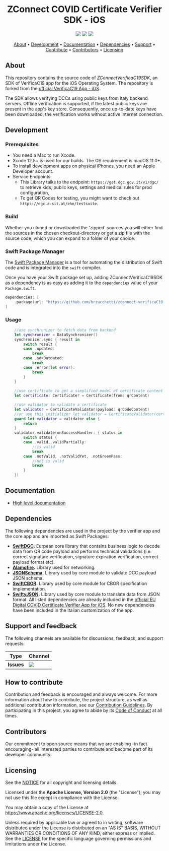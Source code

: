 <h1 align="center">
    ZConnect COVID Certificate Verifier SDK - iOS
</h1>

<p align="center">
    <a href="/../../commits/" title="Last Commit"><img src="https://img.shields.io/github/last-commit/hrzucchetti/zconnect-verificaC19-sdk-ios?style=flat"></a>
    <a href="/../../issues" title="Open Issues"><img src="https://img.shields.io/github/issues/hrzucchetti/zconnect-verificaC19-sdk-ios?style=flat"></a>
    <a href="./LICENSE" title="License"><img src="https://img.shields.io/badge/License-Apache%202.0-green.svg?style=flat"></a>
</p>

<p align="center">
  <a href="#about">About</a> •
  <a href="#development">Development</a> •
  <a href="#documentation">Documentation</a> •
  <a href="#dependencies">Dependencies</a> •
  <a href="#support-and-feedback">Support</a> •
  <a href="#how-to-contribute">Contribute</a> •
  <a href="#contributors">Contributors</a> •
  <a href="#licensing">Licensing</a>
</p>

## About

This repository contains the source code of *ZConnectVerificaC19SDK*, an SDK of VerificaC19 app for the iOS Operating System. The repository is forked from the [official VerificaC19 App - iOS](https://github.com/ministero-salute/it-dgc-verificaC19-ios).

The SDK allows verifying DCCs using public keys from Italy backend servers. Offline verification is supported, if the latest public keys are present in the app's key store. Consequently, once up-to-date keys have been downloaded, the verification works without active internet connection.

## Development

### Prerequisites

- You need a Mac to run Xcode.
- Xcode 12.5+ is used for our builds. The OS requirement is macOS 11.0+.
- To install development apps on physical iPhones, you need an Apple Developer account.
- Service Endpoints:
  - This Library talks to the endpoint: `https://get.dgc.gov.it/v1/dgc/` to retrieve kids, public keys, settings and medical rules for prod configuration,
  - To get QR Codes for testing, you might want to check out `https://dgc.a-sit.at/ehn/testsuite`.

### Build

Whether you cloned or downloaded the 'zipped' sources you will either find the sources in the chosen checkout-directory or get a zip file with the source code, which you can expand to a folder of your choice.

### Swift Package Manager

The [Swift Package Manager](https://swift.org/package-manager/) is a tool for automating the distribution of Swift code and is integrated into the `swift` compiler.

Once you have your Swift package set up, adding ZConnectVerificaC19SDK as a dependency is as easy as adding it to the `dependencies` value of your `Package.swift`.

```swift
dependencies: [
    .package(url: "https://github.com/hrzucchetti/zconnect-verificaC19-sdk-ios.git", .branch("develop"))
]
```
### Usage
```swift
    //use synchronizer to fetch data from backend
    let synchronizer = DataSynchronizer()
    synchronizer.sync { result in
        switch result {
        case .updated:
            break
        case .sdkOutdated:
            break
        case .error(let error):
            break
        }
    }
    
    //use certificate to get a simplified model of certificate content
    let certificate: Certificate? = Certificate(from: qrContent)

    //use validator to validate a certificate
    let validator = CertificateValidator(payload: qrCodeContent)
    //or use this initializer let validator = CertificateValidator(certificate: certificate!)
    guard let validator = validator else {
        return
    }
    validator.validate(onSuccessHandler: { status in
        switch status {
        case .valid,.validPartially:
            //is valid
            break
        case .notValid, .notValidYet, .notGreenPass:
            //not is valid
            break
        }
    })
```


## Documentation

- [High level documentation](https://github.com/ministero-salute/it-dgc-documentation)

## Dependencies

The following dependencies are used in the project  by the verifier app and the core app and are imported as Swift Packages:
- **[SwiftDGC](https://github.com/eu-digital-green-certificates/dgca-app-core-ios).** Eurpean core library that contains business logic to decode data from QR code payload and performs technical validations (i.e. correct signature verification, signature expiration verification, correct payload format etc).
- **[Alamofire](https://github.com/Alamofire/Alamofire).** Library used for networking.
- **[JSONSchema](https://github.com/eu-digital-green-certificates/JSONSchema.swift).** Library used by core module to validate DCC payload JSON schema.
- **[SwiftCBOR](https://github.com/eu-digital-green-certificates/SwiftCBOR).** Library used by core module for CBOR specification implementation.
- **[SwiftyJSON](https://github.com/SwiftyJSON/SwiftyJSON).** Library used by core module to translate data from JSON format.
All listed dependencies are already included in the [official EU Digital COVID Certificate Verifier App for iOS](https://github.com/eu-digital-green-certificates/dgca-verifier-app-ios). No new dependencies have been included in the Italian customization of the app.

## Support and feedback

The following channels are available for discussions, feedback, and support requests:

| Type               | Channel                                                                                                                                                                          |
| ------------------ | -------------------------------------------------------------------------------------------------------------------------------------------------------------------------------- |
| **Issues**         | <a href="/../../issues" title="Open Issues"><img src="https://img.shields.io/github/issues/hrzucchetti/zconnect-verificaC19-sdk-i?style=flat"></a>                  |

## How to contribute

Contribution and feedback is encouraged and always welcome. For more information about how to contribute, the project structure, as well as additional contribution information, see our [Contribution Guidelines](./CONTRIBUTING.md). By participating in this project, you agree to abide by its [Code of Conduct](./CODE_OF_CONDUCT.md) at all times.

## Contributors

Our commitment to open source means that we are enabling -in fact encouraging- all interested parties to contribute and become part of its developer community.

## Licensing

See the [NOTICE](./NOTICE) for all copyright and licensing details.

Licensed under the **Apache License, Version 2.0** (the "License"); you may not use this file except in compliance with the License.

You may obtain a copy of the License at https://www.apache.org/licenses/LICENSE-2.0.

Unless required by applicable law or agreed to in writing, software distributed under the License is distributed on an "AS IS" BASIS, WITHOUT WARRANTIES OR CONDITIONS OF ANY KIND, either express or implied. See the [LICENSE](./LICENSE) for the specific language governing permissions and limitations under the License.
